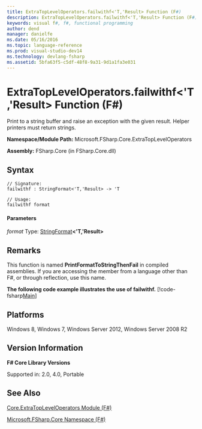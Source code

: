 ```yaml
---
title: ExtraTopLevelOperators.failwithf<'T,'Result> Function (F#)
description: ExtraTopLevelOperators.failwithf<'T,'Result> Function (F#)
keywords: visual f#, f#, functional programming
author: dend
manager: danielfe
ms.date: 05/16/2016
ms.topic: language-reference
ms.prod: visual-studio-dev14
ms.technology: devlang-fsharp
ms.assetid: 5bfa63f5-c5df-48f8-9a31-9d1a1fa3e031 
---
```


# ExtraTopLevelOperators.failwithf<'T,'Result> Function (F#)

Print to a string buffer and raise an exception with the given result. Helper printers must return strings.

**Namespace/Module Path:** Microsoft.FSharp.Core.ExtraTopLevelOperators

**Assembly:** FSharp.Core (in FSharp.Core.dll)


## Syntax

```
// Signature:
failwithf : StringFormat<'T,'Result> -> 'T

// Usage:
failwithf format
```

#### Parameters
*format*
Type: [StringFormat](https://msdn.microsoft.com/library/d69a911f-3a25-42fa-bd51-a9c9c1102fa8)**&lt;'T,'Result&gt;**




## Remarks
This function is named **PrintFormatToStringThenFail** in compiled assemblies. If you are accessing the member from a language other than F#, or through reflection, use this name.

**The following code example illustrates the use of failwithf.**
[!code-fsharp[Main](snippets/fscorelib2/snippet4.fs)]
## Platforms
Windows 8, Windows 7, Windows Server 2012, Windows Server 2008 R2


## Version Information
**F# Core Library Versions**

Supported in: 2.0, 4.0, Portable




## See Also
[Core.ExtraTopLevelOperators Module &#40;F&#35;&#41;](Core.ExtraTopLevelOperators-Module-%5BFSharp%5D.md)

[Microsoft.FSharp.Core Namespace &#40;F&#35;&#41;](Microsoft.FSharp.Core-Namespace-%5BFSharp%5D.md)

